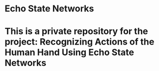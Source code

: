 # Echo State Networks
# This is a private repository for the project: Recognizing Actions of the Human Hand Using Echo State Networks
